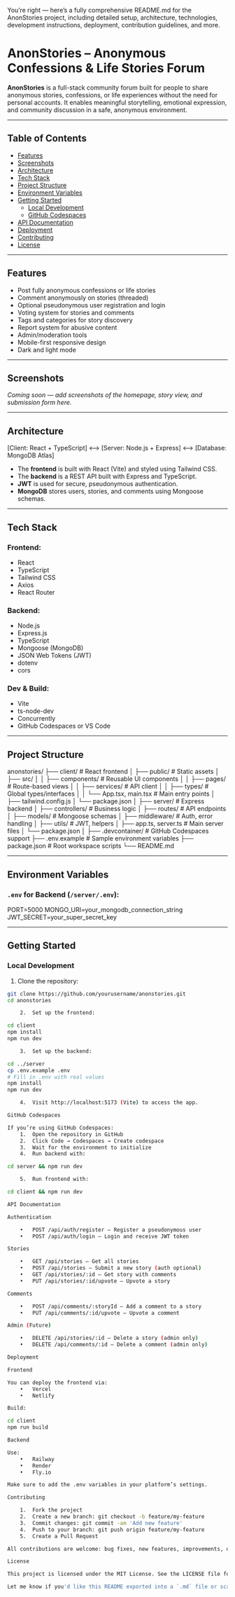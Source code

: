 You’re right — here’s a fully comprehensive README.md for the AnonStories project, including detailed setup, architecture, technologies, development instructions, deployment, contribution guidelines, and more.

# AnonStories – Anonymous Confessions & Life Stories Forum

**AnonStories** is a full-stack community forum built for people to share anonymous stories, confessions, or life experiences without the need for personal accounts. It enables meaningful storytelling, emotional expression, and community discussion in a safe, anonymous environment.

---

## Table of Contents

- [Features](#features)
- [Screenshots](#screenshots)
- [Architecture](#architecture)
- [Tech Stack](#tech-stack)
- [Project Structure](#project-structure)
- [Environment Variables](#environment-variables)
- [Getting Started](#getting-started)
  - [Local Development](#local-development)
  - [GitHub Codespaces](#github-codespaces)
- [API Documentation](#api-documentation)
- [Deployment](#deployment)
- [Contributing](#contributing)
- [License](#license)

---

## Features

- Post fully anonymous confessions or life stories
- Comment anonymously on stories (threaded)
- Optional pseudonymous user registration and login
- Voting system for stories and comments
- Tags and categories for story discovery
- Report system for abusive content
- Admin/moderation tools
- Mobile-first responsive design
- Dark and light mode

---

## Screenshots

*Coming soon — add screenshots of the homepage, story view, and submission form here.*

---

## Architecture

[Client: React + TypeScript] <–> [Server: Node.js + Express] <–> [Database: MongoDB Atlas]

- The **frontend** is built with React (Vite) and styled using Tailwind CSS.
- The **backend** is a REST API built with Express and TypeScript.
- **JWT** is used for secure, pseudonymous authentication.
- **MongoDB** stores users, stories, and comments using Mongoose schemas.

---

## Tech Stack

### Frontend:
- React
- TypeScript
- Tailwind CSS
- Axios
- React Router

### Backend:
- Node.js
- Express.js
- TypeScript
- Mongoose (MongoDB)
- JSON Web Tokens (JWT)
- dotenv
- cors

### Dev & Build:
- Vite
- ts-node-dev
- Concurrently
- GitHub Codespaces or VS Code

---

## Project Structure

anonstories/
├── client/                         # React frontend
│   ├── public/                     # Static assets
│   ├── src/
│   │   ├── components/             # Reusable UI components
│   │   ├── pages/                  # Route-based views
│   │   ├── services/               # API client
│   │   ├── types/                  # Global types/interfaces
│   │   └── App.tsx, main.tsx       # Main entry points
│   ├── tailwind.config.js
│   └── package.json
│
├── server/                         # Express backend
│   ├── controllers/                # Business logic
│   ├── routes/                     # API endpoints
│   ├── models/                     # Mongoose schemas
│   ├── middleware/                 # Auth, error handling
│   ├── utils/                      # JWT, helpers
│   ├── app.ts, server.ts           # Main server files
│   └── package.json
│
├── .devcontainer/                  # GitHub Codespaces support
├── .env.example                    # Sample environment variables
├── package.json                    # Root workspace scripts
└── README.md

---

## Environment Variables

### `.env` for Backend (`/server/.env`):

PORT=5000
MONGO_URI=your_mongodb_connection_string
JWT_SECRET=your_super_secret_key

---

## Getting Started

### Local Development

1. Clone the repository:

```bash
git clone https://github.com/yourusername/anonstories.git
cd anonstories

	2.	Set up the frontend:

cd client
npm install
npm run dev

	3.	Set up the backend:

cd ../server
cp .env.example .env
# Fill in .env with real values
npm install
npm run dev

	4.	Visit http://localhost:5173 (Vite) to access the app.

GitHub Codespaces

If you’re using GitHub Codespaces:
	1.	Open the repository in GitHub
	2.	Click Code → Codespaces → Create codespace
	3.	Wait for the environment to initialize
	4.	Run backend with:

cd server && npm run dev

	5.	Run frontend with:

cd client && npm run dev

API Documentation

Authentication

	•	POST /api/auth/register – Register a pseudonymous user
	•	POST /api/auth/login – Login and receive JWT token

Stories

	•	GET /api/stories – Get all stories
	•	POST /api/stories – Submit a new story (auth optional)
	•	GET /api/stories/:id – Get story with comments
	•	PUT /api/stories/:id/upvote – Upvote a story

Comments

	•	POST /api/comments/:storyId – Add a comment to a story
	•	PUT /api/comments/:id/upvote – Upvote a comment

Admin (Future)

	•	DELETE /api/stories/:id – Delete a story (admin only)
	•	DELETE /api/comments/:id – Delete a comment (admin only)

Deployment

Frontend

You can deploy the frontend via:
	•	Vercel
	•	Netlify

Build:

cd client
npm run build

Backend

Use:
	•	Railway
	•	Render
	•	Fly.io

Make sure to add the .env variables in your platform’s settings.

Contributing

	1.	Fork the project
	2.	Create a new branch: git checkout -b feature/my-feature
	3.	Commit changes: git commit -am 'Add new feature'
	4.	Push to your branch: git push origin feature/my-feature
	5.	Create a Pull Request

All contributions are welcome: bug fixes, new features, improvements, documentation, etc.

License

This project is licensed under the MIT License. See the LICENSE file for details.

Let me know if you'd like this README exported into a `.md` file or scaffolded with your GitHub repo.
